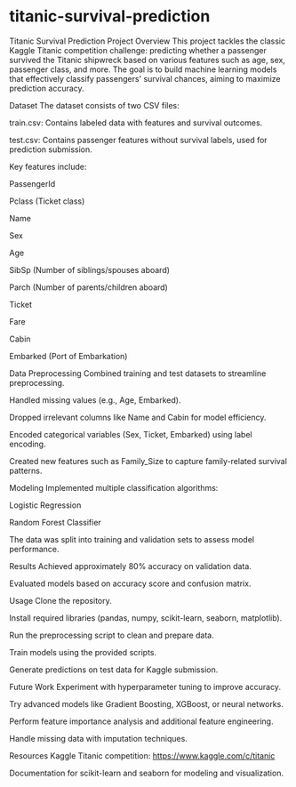 # titanic-survival-prediction
Titanic Survival Prediction
Project Overview
This project tackles the classic Kaggle Titanic competition challenge: predicting whether a passenger survived the Titanic shipwreck based on various features such as age, sex, passenger class, and more. The goal is to build machine learning models that effectively classify passengers' survival chances, aiming to maximize prediction accuracy.

Dataset
The dataset consists of two CSV files:

train.csv: Contains labeled data with features and survival outcomes.

test.csv: Contains passenger features without survival labels, used for prediction submission.

Key features include:

PassengerId

Pclass (Ticket class)

Name

Sex

Age

SibSp (Number of siblings/spouses aboard)

Parch (Number of parents/children aboard)

Ticket

Fare

Cabin

Embarked (Port of Embarkation)

Data Preprocessing
Combined training and test datasets to streamline preprocessing.

Handled missing values (e.g., Age, Embarked).

Dropped irrelevant columns like Name and Cabin for model efficiency.

Encoded categorical variables (Sex, Ticket, Embarked) using label encoding.

Created new features such as Family_Size to capture family-related survival patterns.

Modeling
Implemented multiple classification algorithms:

Logistic Regression

Random Forest Classifier

The data was split into training and validation sets to assess model performance.

Results
Achieved approximately 80% accuracy on validation data.

Evaluated models based on accuracy score and confusion matrix.

Usage
Clone the repository.

Install required libraries (pandas, numpy, scikit-learn, seaborn, matplotlib).

Run the preprocessing script to clean and prepare data.

Train models using the provided scripts.

Generate predictions on test data for Kaggle submission.

Future Work
Experiment with hyperparameter tuning to improve accuracy.

Try advanced models like Gradient Boosting, XGBoost, or neural networks.

Perform feature importance analysis and additional feature engineering.

Handle missing data with imputation techniques.

Resources
Kaggle Titanic competition: https://www.kaggle.com/c/titanic

Documentation for scikit-learn and seaborn for modeling and visualization.

